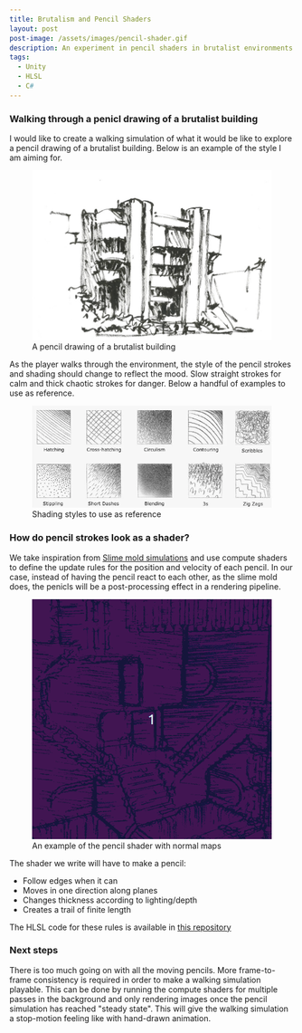 ```yaml
---
title: Brutalism and Pencil Shaders
layout: post
post-image: /assets/images/pencil-shader.gif
description: An experiment in pencil shaders in brutalist environments in Unity.
tags:
  - Unity
  - HLSL
  - C#
---
```


### Walking through a penicl drawing of a brutalist building

I would like to create a walking simulation of what it would be like to explore a pencil drawing of a brutalist building. Below is an example of the style I am aiming for.

<figure>
  <img src="/assets/images/brutalism-pencil.jpg"/>
  <figcaption>A pencil drawing of a brutalist building</figcaption>
</figure>

As the player walks through the environment, the style of the pencil strokes and shading should change to reflect the mood. Slow straight strokes for calm and thick chaotic strokes for danger. Below a handful of examples to use as reference.

<figure>
  <img src="/assets/images/shading-styles.png"/>
  <figcaption>Shading styles to use as reference</figcaption>
</figure>

### How do pencil strokes look as a shader?

We take inspiration from [Slime mold simulations](https://www.youtube.com/watch?v=X-iSQQgOd1A) and use compute shaders to define the update rules for the position and velocity of each pencil. In our case, instead of having the pencil react to each other, as the slime mold does, the penicls will be a post-processing effect in a rendering pipeline.

<figure>
  <img src="/assets/images/color-pencil.gif"/>
  <figcaption>An example of the pencil shader with normal maps</figcaption>
</figure>

The shader we write will have to make a pencil:

- Follow edges when it can
- Moves in one direction along planes
- Changes thickness according to lighting/depth
- Creates a trail of finite length

The HLSL code for these rules is available in [this repository](https://github.com/gszep/pencil-shader)

### Next steps

There is too much going on with all the moving pencils. More frame-to-frame consistency is required in order to make a walking simulation playable. This can be done by running the compute shaders for multiple passes in the background and only rendering images once the pencil simulation has reached "steady state". This will give the walking simulation a stop-motion feeling like with hand-drawn animation.
